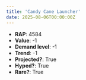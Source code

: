 ```yaml
---
title: 'Candy Cane Launcher'
date: 2025-08-06T00:00:00Z
---
```

- **RAP**: 4584
- **Value**: -1
- **Demand level**: -1
- **Trend**: -1
- **Projected?**: True
- **Hyped?**: True
- **Rare?**: True

